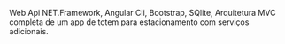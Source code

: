 Web Api NET.Framework, Angular Cli, Bootstrap, SQlite, Arquitetura MVC completa de um app de totem para estacionamento com serviços adicionais.
